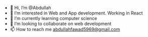 - 👋 Hi, I’m @Abdullah
- 👀 I’m interested in Web and App development. Working in React
- 🌱 I’m currently learning computer science
- 💞️ I’m looking to collaborate on web development
- 📫 How to reach me abdullahfawad5969@gmail.com
